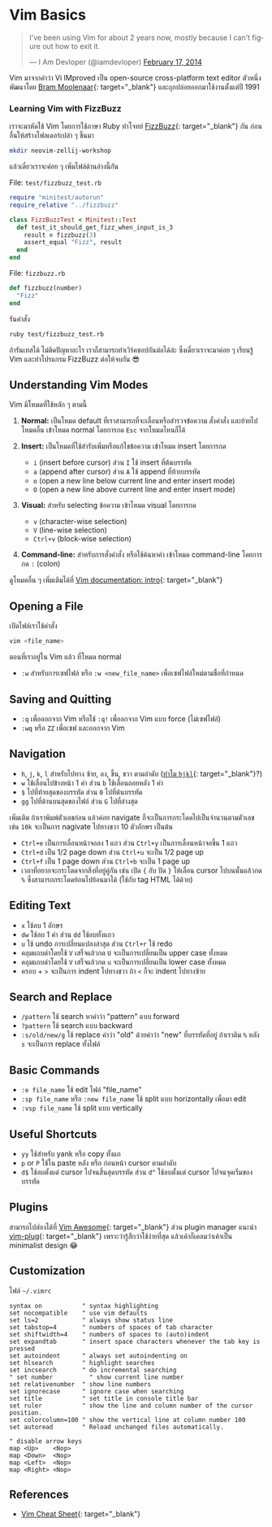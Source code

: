 # Vim Basics

<blockquote class="twitter-tweet"><p lang="en" dir="ltr">I&#39;ve been using Vim for about 2 years now, mostly because I can&#39;t figure out how to exit it.</p>&mdash; I Am Devloper (@iamdevloper) <a href="https://twitter.com/iamdevloper/status/435555976687923200?ref_src=twsrc%5Etfw">February 17, 2014</a></blockquote> <script async src="https://platform.twitter.com/widgets.js" charset="utf-8"></script>

Vim มาจากคำว่า Vi IMproved เป็น open-source cross-platform text editor ตัวหนึ่ง
พัฒนาโดย [Bram Moolenaar](https://en.wikipedia.org/wiki/Bram_Moolenaar){: target="_blank"}
และถุกปล่อยออกมาใช้งานตั้งแต่ปี 1991

### Learning Vim with FizzBuzz

เราจะมาหัดใช้ Vim โดยการใช้ภาษา Ruby ทำโจทย์
[FizzBuzz](https://en.wikipedia.org/wiki/Fizz_buzz){: target="_blank"} กัน
ก่อนอื่นให้สร้างโฟลเดอร์เปล่า ๆ ขึ้นมา

```bash
mkdir neovim-zellij-workshop
```

แล้วเดี๋ยวเราจะค่อย ๆ เพิ่มไฟล์ด้านล่างนี้กัน

File: `test/fizzbuzz_test.rb`

```ruby
require "minitest/autorun"
require_relative "../fizzbuzz"

class FizzBuzzTest < Minitest::Test
  def test_it_should_get_fizz_when_input_is_3
    result = fizzbuzz(3)
    assert_equal "Fizz", result
  end
end
```

File: `fizzbuzz.rb`

```ruby
def fizzbuzz(number)
  "Fizz"
end
```

รันคำสั่ง

```sh
ruby test/fizzbuzz_test.rb
```

ถ้ารันเทสได้ ไม่ติดปัญหาอะไร เราก็สามารถทำเวิร์คชอปกันต่อได้ล่ะ ซึ่งเดี๋ยวเราจะมาค่อย ๆ เรียนรู้ Vim
และทำโปรแกรม FizzBuzz ต่อให้จบกัน 😎

## Understanding Vim Modes

Vim มีโหมดที่ใช้หลัก ๆ ตามนี้

1. **Normal:** เป็นโหมด default ที่เราสามารถที่จะเลื่อนหรือสำรวจข้อความ สั่งคำสั่ง
   และย้ายไปโหมดอื่น เข้าโหมด normal โดยการกด `Esc` จากโหมดไหนก็ได้

1. **Insert:** เป็นโหมดที่ใช้สำรับเพิ่มหรือแก้ไขข้อความ เข้าโหมด insert โดยการกด

    * `i` (insert before cursor) ส่วน `I` ใช้ insert ที่ต้นบรรทัด
    * `a` (append after cursor) ส่วน `A` ใช้ append ที่ท้ายบรรทัด
    * `o` (open a new line below current line and enter insert mode)
    * `O` (open a new line above current line and enter insert mode)

1. **Visual:** สำหรับ selecting ข้อความ เข้าโหมด visual โดยการกด

    * `v` (character-wise selection)
    * `V` (line-wise selection)
    * `Ctrl+v` (block-wise selection)

1. **Command-line:** สำหรับการสั่งคำสั่ง หรือใช้ค้นหาคำ เข้าโหมด command-line โดยการกด
   `:` (colon)

ดูโหมดอื่น ๆ เพิ่มเติมได้ที่ [Vim documentation:
intro](https://vimdoc.sourceforge.net/htmldoc/intro.html#vim-modes-intro){: target="_blank"}

## Opening a File

เปิดไฟล์เราใช้คำสั่ง

```bash
vim <file_name>
```

ตอนที่เราอยู่ใน Vim แล้ว ที่โหมด normal

* `:w` สำหรับการเซฟไฟล์ หรือ `:w <new_file_name>` เพื่อเซฟไฟล์ใหม่ตามชื่อที่กำหนด

## Saving and Quitting

* `:q` เพื่อออกจาก Vim หรือใช้ `:q!` เพื่ออกจาก Vim แบบ force (ไม่เซฟไฟล์)
* `:wq` หรือ `ZZ` เพื่อเซฟ และออกจาก Vim

## Navigation

* `h`, `j`, `k`, `l` สำหรับไปทาง ซ้าย, ลง, ขึ้น, ขวา ตามลำดับ ([ทำไม `hjkl`](https://dave.cheney.net/2017/08/21/the-here-is-key){: target="_blank"}?)
* `w` ใช้เลื่อนไปข้างหน้า 1 คำ ส่วน `b` ใช้เลื่อนถอยหลัง 1 คำ
* `$` ไปที่ท้ายสุดของบรรทัด ส่วน `0` ไปที่ต้นบรรทัด
* `gg` ไปที่ด้านบนสุดของไฟล์ ส่วน `G` ไปที่ล่างสุด

เพิ่มเติม ถ้าเราพิมพ์ตัวเลขก่อน แล้วค่อย navigate ก็จะเป็นการกระโดดไปเป็นจำนวนตามตัวเลข เช่น
`10k` จะเป็นการ nagivate ไปทางขวา 10 ตัวอักษร เป็นต้น

* `Ctrl+e` เป็นการเลื่อนหน้าจอลง 1 แถว ส่วน `Ctrl+y` เป็นการเลื่อนหน้าจอขึ้น 1 แถว
* `Ctrl+d` เป็น 1/2 page down ส่วน `Ctrl+u` จะเป็น 1/2 page up
* `Ctrl+f` เป็น 1 page down ส่วน `Ctrl+b` จะเป็น 1 page up
* เวลาที่อยากจะกระโดดจากสิ่งที่อยู่คู่กัน เช่น เปิด `{` กับ ปิด `}` ให้เลื่อน cursor ไปบนนั้นแล้วกด `%` ซึ่งสามารถกระโดดย้อนไปย้อนมาได้ (ใช้กับ tag HTML ได้ด้วย)

## Editing Text

* `x` ใช้ลบ 1 อักษร
* `dw` ใช้ลบ 1 คำ ส่วน `dd` ใช้ลบทั้งแถว
* `u` ใช้ undo การเปลี่ยนแปลงล่าสุด ส่วน `Ctrl+r` ใช้ redo
* คลุมแถบดำโดยใช้ `V` เสร็จแล้วกด `U` จะเป็นการเปลี่ยนเป็น upper case ทั้งหมด
* คลุมแถบดำโดยใช้ `V` เสร็จแล้วกด `u` จะเป็นการเปลี่ยนเป็น lower case ทั้งหมด
* ครอบ + `>` จะเป็นการ indent ไปทางขวา ถ้า `<` ก็จะ indent ไปทางซ้าย

## Search and Replace

* `/pattern` ใช้ search หาคำว่า "pattern" แบบ forward
* `?pattern` ใช้ search แบบ backward
* `:s/old/new/g` ใช้ replace คำว่า "old" ด้วยคำว่า "new" ที่บรรทัดที่อยู่ ถ้าเราติม `%` หลัง `s` จะเป็นการ replace ทั้งไฟล์

## Basic Commands

* `:e file_name` ใช้ edit ไฟล์ "file_name"
* `:sp file_name` หรือ `:new file_name` ใช้ split แบบ horizontally เพื่อมา edit
* `:vsp file_name` ใช้ split แบบ vertically

## Useful Shortcuts

* `yy` ใช้สำหรับ yank หรือ copy ทั้งแถ
* `p` or `P` ใช้ใน paste หลัง หรือ ก่อนหน้า cursor ตามลำดับ
* `d$` ใช้ลบตั้งแต่ cursor ไปจนสิ้นสุดบรรทัด ส่วน `d^` ใช้ลบตั้งแต่ cursor ไปจนจุดเริ่มของบรรทัด

## Plugins

สามารถไปส่องได้ที่ [Vim Awesome](https://vimawesome.com/){: target="_blank"} ส่วน
plugin manager แนะนำ [vim-plug](https://junegunn.github.io/vim-plug/){: target="_blank"}
เพราะว่ารู้สึกว่าใช้ง่ายที่สุด แล้วเค้าก็เคลมว่าเค้าเป็น minimalist design 😂


## Customization

ไฟล์ `~/.vimrc`

```vim
syntax on           " syntax highlighting
set nocompatible    " use vim defaults
set ls=2            " always show status line
set tabstop=4       " numbers of spaces of tab character
set shiftwidth=4    " numbers of spaces to (auto)indent
set expandtab       " insert space characters whenever the tab key is pressed
set autoindent      " always set autoindenting on
set hlsearch        " highlight searches
set incsearch       " do incremental searching
" set number          " show current line number
set relativenumber  " show line numbers
set ignorecase      " ignore case when searching
set title           " set title in console title bar
set ruler           " show the line and column number of the cursor position.
set colorcolumn=100 " show the vertical line at column number 100
set autoread        " Reload unchanged files automatically.

" disable arrow keys
map <Up>    <Nop>
map <Down>  <Nop>
map <Left>  <Nop>
map <Right> <Nop>
```

## References

* [Vim Cheat Sheet](https://vim.rtorr.com/){: target="_blank"}
